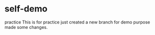 # self-demo
practice
This is for practice
just created a new branch for demo purpose
made some changes.
